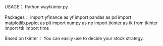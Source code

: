 USAGE：
Python waytkinter.py

Packages：
import yfinance as yf
import pandas as pd
import matplotlib.pyplot as plt
import numpy as np
import tkinter as tk
from tkinter import ttk
import time

Based on tkinter：
You can easily use to decide your stock strategy.

